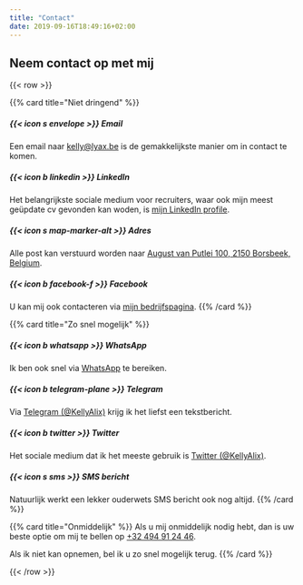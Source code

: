 ```yaml
---
title: "Contact"
date: 2019-09-16T18:49:16+02:00
---
```


## Neem contact op met mij

{{< row >}}

{{% card title="Niet dringend" %}}
##### {{< icon s envelope >}} Email
Een email naar [kelly@lyax.be](mailto:kelly@lyax.be) is de gemakkelijkste manier om in contact te komen.

##### {{< icon b linkedin >}} LinkedIn
Het belangrijkste sociale medium voor recruiters, waar ook mijn meest geüpdate cv gevonden kan woden, is [mijn LinkedIn profile](https://www.linkedin.com/lyax/).

##### {{< icon s map-marker-alt >}} Adres
Alle post kan verstuurd worden naar [August van Putlei 100, 2150 Borsbeek, Belgium](https://www.google.be/maps/place/August+van+Putlei+100,+2150+Borsbeek/).

##### {{< icon b facebook-f >}} Facebook
U kan mij ook contacteren via [mijn bedrijfspagina](https://www.facebook.com/LyaxBE).
{{% /card %}}

{{% card title="Zo snel mogelijk" %}}
##### {{< icon b whatsapp >}} WhatsApp
Ik ben ook snel via [WhatsApp](https://web.whatsapp.com/) te bereiken.

##### {{< icon b telegram-plane >}} Telegram
Via [Telegram (@KellyAlix)](https://telegram.me/KellyAlix) krijg ik het liefst een tekstbericht.

##### {{< icon b twitter >}} Twitter
Het sociale medium dat ik het meeste gebruik is [Twitter (@KellyAlix)](https://twitter.com/KellyAlix).

##### {{< icon s sms >}} SMS bericht
Natuurlijk werkt een lekker ouderwets SMS bericht ook nog altijd.
{{% /card %}}

{{% card title="Onmiddelijk" %}}
Als u mij onmiddelijk nodig hebt, dan is uw beste optie om mij te bellen op [+32 494 91 24 46](tel:+32494912446).

Als ik niet kan opnemen, bel ik u zo snel mogelijk terug.
{{% /card %}}

{{< /row >}}